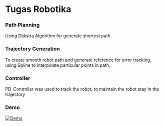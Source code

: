 # Tugas Robotika

### Path Planning
Using Dijkstra Algorithm for generate shortest path

### Trajectory Generation
To create smooth robot path and generate reference for error tracking, using Spline to interpolate particular points in path.

### Controller
PD-Controller was used to track the robot, to maintain the robot stay in the trajectory

### Demo
[![Demo](https://img.youtube.com/vi/FbpXU4Tvm4E/0.jpg)](https://www.youtube.com/watch?v=H9wYJj_KRyo)
